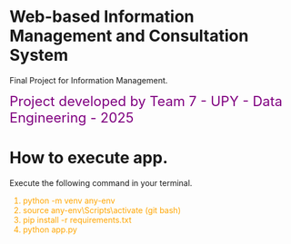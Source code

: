 # Web-based Information Management and Consultation System

Final Project for Information Management.

<font color="purple" size="5"> Project developed by Team 7 - UPY - Data Engineering - 2025</font>

# How to execute app.

Execute the following command in your terminal.

<font color="orange">

1. python -m venv any-env
2. source any-env\Scripts\activate (git bash)
3. pip install -r requirements.txt
4. python app.py

</font>